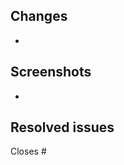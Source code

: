 Changes
----

-

Screenshots
----
<!-- Delete this section if it's not relevant -->
- 

Resolved issues
-----

Closes #